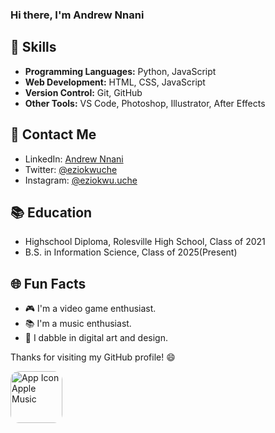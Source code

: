 ### Hi there, I'm Andrew Nnani
<!--
**aunnani03/aunnani03** is a ✨ _special_ ✨ repository because its `README.md` (this file) appears on your GitHub profile.

Here are some ideas to get you started:

- 🔭 I’m currently working on ...
- 🌱 I’m currently learning ...
- 👯 I’m looking to collaborate on ...
- 🤔 I’m looking for help with ...
- 💬 Ask me about ...
- 📫 How to reach me: ...
- 😄 Pronouns: ...
- ⚡ Fun fact: ...
-->
## 🔧 Skills

- **Programming Languages:** Python, JavaScript
- **Web Development:** HTML, CSS, JavaScript
- **Version Control:** Git, GitHub
- **Other Tools:** VS Code, Photoshop, Illustrator, After Effects

## 💬 Contact Me

- LinkedIn: [Andrew Nnani](https://www.linkedin.com/in/andrew-nnani-b87256240/)
- Twitter: [@eziokwuche](https://twitter.com/eziokwuche?s=21&t=sMTHPPxkpculCSFp1qVE6g)
- Instagram: [@eziokwu.uche](https://instagram.com/eziokwu.uche?igshid=OGQ5ZDc2ODk2ZA%3D%3D&utm_source=qr)

## 📚 Education

- Highschool Diploma, Rolesville High School, Class of 2021
- B.S. in Information Science, Class of 2025(Present)

## 🌐 Fun Facts

- 🎮 I'm a video game enthusiast.
- 📚 I'm a music enthusiast.
- 🎨 I dabble in digital art and design.

Thanks for visiting my GitHub profile! 😄

<a href="https://music.apple.com/us/playlist/corner-classics/pl.u-leyl0k8SjLAW0P8?itscg=30200&amp;itsct=toolbox_linkbuilder&amp;ls=1&amp;app=music" style="display: inline-block; overflow: hidden; border-radius: 13px; width: 83px; height: 83px;"><img src="https://tools.applemediaservices.com/api/badges/app-icon-music/standard/en-us?size=83x83" alt="App Icon Apple Music" style="border-radius: 13px; width: 83px; height: 83px;"></a>

